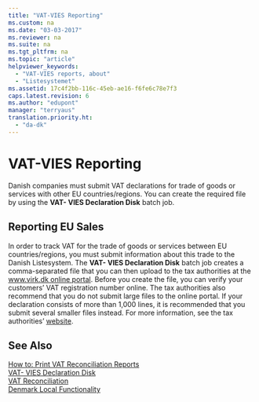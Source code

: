 ```yaml
---
title: "VAT-VIES Reporting"
ms.custom: na
ms.date: "03-03-2017"
ms.reviewer: na
ms.suite: na
ms.tgt_pltfrm: na
ms.topic: "article"
helpviewer_keywords: 
  - "VAT-VIES reports, about"
  - "Listesystemet"
ms.assetid: 17c4f2bb-116c-45eb-ae16-f6fe6c78e7f3
caps.latest.revision: 6
ms.author: "edupont"
manager: "terryaus"
translation.priority.ht: 
  - "da-dk"
---
```

# VAT-VIES Reporting
Danish companies must submit VAT declarations for trade of goods or services with other EU countries\/regions. You can create the required file by using the **VAT\- VIES Declaration Disk** batch job.  
  
## Reporting EU Sales  
 In order to track VAT for the trade of goods or services between EU countries\/regions, you must submit information about this trade to the Danish Listesystem. The **VAT\- VIES Declaration Disk** batch job creates a comma\-separated file that you can then upload to the tax authorities at the [www.virk.dk online portal](http://go.microsoft.com/fwlink/?LinkId=212340). Before you create the file, you can verify your customers’ VAT registration number online. The tax authorities also recommend that you do not submit large files to the online portal. If your declaration consists of more than 1,000 lines, it is recommended that you submit several smaller files instead. For more information, see the tax authorities’ [website](http://www.skat.dk).  
  
## See Also  
 [How to: Print VAT Reconciliation Reports](../../LocalFunctionalityForMicrosoftDynamicsNav2016/Denmark/how-to-print-vat-reconciliation-reports.md)   
 [VAT\- VIES Declaration Disk](../Topic/\($%20B_88%20VAT-%20VIES%20Declaration%20Disk%20$\).md)   
 [VAT Reconciliation](../../LocalFunctionalityForMicrosoftDynamicsNav2016/Denmark/-$-r_13620-vat-reconciliation-$-.md)   
 [Denmark Local Functionality](../../LocalFunctionalityForMicrosoftDynamicsNav2016/Denmark/denmark-local-functionality.md)